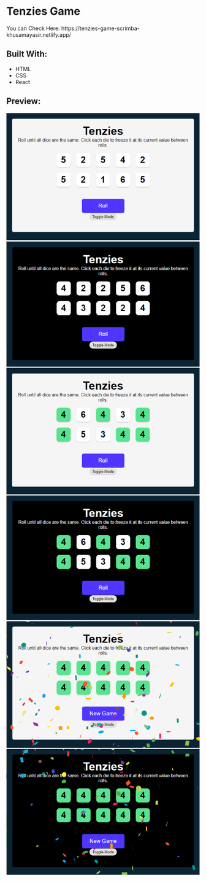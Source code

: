 # Tenzies Game

<p> You can Check Here: https://tenzies-game-scrimba-khusamayasir.netlify.app/ </p>

## Built With:
- HTML
- CSS
- React

## Preview:

![preview](./preview/lite-mode.png)
![preview](./preview/dark-mode.png)
![preview](./preview/playinggame-litemode.png)
![preview](./preview/playinggame-darkmode.png)
![preview](./preview/winning-litemode.png)
![preview](./preview/winning-darkmode.png)

<!-- ## Contact Me:
- LinkedIn - [khusamayasir](https://www.linkedin.com/in/khusamayasir/)
- Twitter - [khusamayasir](https://www.twitter.com/khusamayasir)
- Instagram - [khusamayasir](https://www.instagram.com/khusamayasir) -->